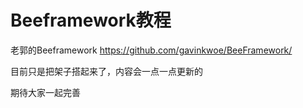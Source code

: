 # Beeframework教程

老郭的Beeframework https://github.com/gavinkwoe/BeeFramework/

目前只是把架子搭起来了，内容会一点一点更新的

期待大家一起完善
